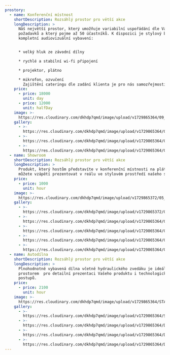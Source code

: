 ```yaml
---
prostory:
  - name: Konferenční místnost
    shortDescription: Rozsáhlý prostor pro větší akce
    longDescription: >
      Náš největší prostor, který umožňuje variabilní uspořádání dle Vašich
      požadavků a který pojme až 50 účastníků. K dispozici je stylový bar a
      kompletní audiovizuální vybavení:


      * velký hluk ze závodní dílny

      * rychlé a stabilní wi-fi připojení

      * projektor, plátno

      * mikrofon, ozvučení
        Zajištění cateringu dle zadání klienta je pro nás samozřejmostí.
    price:
      - price: 18000
        unit: day
      - price: 12000
        unit: halfDay
    image: >-
      https://res.cloudinary.com/dkhdp7qmd/image/upload/v1729865364/09_gzauxj.webp
    gallery:
      - >-
        https://res.cloudinary.com/dkhdp7qmd/image/upload/v1729865364/08_ebvm4p.webp
      - >-
        https://res.cloudinary.com/dkhdp7qmd/image/upload/v1729865364/010_cfsk0k.webp
      - >-
        https://res.cloudinary.com/dkhdp7qmd/image/upload/v1729865364/07_tqrxec.webp
  - name: Showroom
    shortDescription: Rozsáhlý prostor pro větší akce
    longDescription: >
      Produkt, který hostům představíte v konferenční místnosti na plátně, 
      můžete vzápětí prezentovat v reálu ve stylovém prostředí našeho showroomu.
    price:
      - price: 1000
        unit: hour
    image: >-
      https://res.cloudinary.com/dkhdp7qmd/image/upload/v1729865372/05_tqrjra.webp
    gallery:
      - >-
        https://res.cloudinary.com/dkhdp7qmd/image/upload/v1729865372/05_tqrjra.webp
      - >-
        https://res.cloudinary.com/dkhdp7qmd/image/upload/v1729865364/04_yftun9.webp
      - >-
        https://res.cloudinary.com/dkhdp7qmd/image/upload/v1729865364/03_rtj8ky.webp
      - >-
        https://res.cloudinary.com/dkhdp7qmd/image/upload/v1729865364/01_bhqag1.webp
      - >-
        https://res.cloudinary.com/dkhdp7qmd/image/upload/v1729865364/02_ni6vws.webp
  - name: Autodílna
    shortDescription: Rozsáhlý prostor pro větší akce
    longDescription: >
      Plnohodnotně vybavená dílna včetně hydraulického zvedáku je ideálním
      prostorem  pro detailní prezentaci Vašeho produktu i technologických
      postupů.
    price:
      - price: 2100
        unit: hour
    image: >-
      https://res.cloudinary.com/dkhdp7qmd/image/upload/v1729865364/STA_2375a_j9ufiv.webp
    gallery:
      - >-
        https://res.cloudinary.com/dkhdp7qmd/image/upload/v1729865364/STA_2375a_j9ufiv.webp
      - >-
        https://res.cloudinary.com/dkhdp7qmd/image/upload/v1729865364/DSC04358_exatje.webp
      - >-
        https://res.cloudinary.com/dkhdp7qmd/image/upload/v1729865364/DSC09495_iyhv39.webp
      - >-
        https://res.cloudinary.com/dkhdp7qmd/image/upload/v1729865364/DSC09462_mnp6dy.webp
---
```


